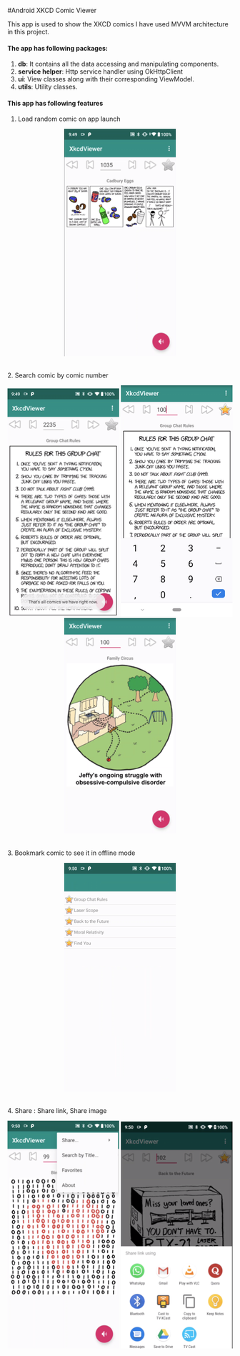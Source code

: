 #Android  XKCD Comic Viewer 

This app is used to show the XKCD comics I have used MVVM architecture in this project.

#### The app has following packages:
1. **db**: It contains all the data accessing and manipulating components.
2. **service helper**: Http service handler using OkHttpClient 
3. **ui**: View classes along with their corresponding ViewModel.
4. **utils**: Utility classes.

#### This app has following features
1. Load random comic on app launch
<p align="center">
  <img src="https://raw.githubusercontent.com/RushikeshBhapkar/XKCDViewer/master/Screenshots/1.png" width="250">
</p>
<br>
2. Search comic by comic number
<p align="center">
  <img src="https://raw.githubusercontent.com/RushikeshBhapkar/XKCDViewer/master/Screenshots/2.png" width="250">
    <img src="https://raw.githubusercontent.com/RushikeshBhapkar/XKCDViewer/master/Screenshots/3.png" width="250">
	  <img src="https://raw.githubusercontent.com/RushikeshBhapkar/XKCDViewer/master/Screenshots/4.png" width="250">
</p>
<br>
3. Bookmark comic to see it in offline mode
<p align="center">
  <img src="https://raw.githubusercontent.com/RushikeshBhapkar/XKCDViewer/master/Screenshots/6.png" width="250">
</p>
<br>
4. Share : Share link, Share image
<p align="center">
  <img src="https://raw.githubusercontent.com/RushikeshBhapkar/XKCDViewer/master/Screenshots/5.png" width="250">
    <img src="https://raw.githubusercontent.com/RushikeshBhapkar/XKCDViewer/master/Screenshots/7.png" width="250">
</p>
<br>
